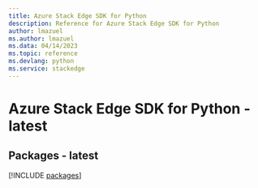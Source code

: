 ```yaml
---
title: Azure Stack Edge SDK for Python
description: Reference for Azure Stack Edge SDK for Python
author: lmazuel
ms.author: lmazuel
ms.data: 04/14/2023
ms.topic: reference
ms.devlang: python
ms.service: stackedge
---
```

# Azure Stack Edge SDK for Python - latest
## Packages - latest
[!INCLUDE [packages](stack-edge-index.md)]